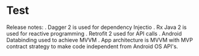 # Test
Release notes:
. Dagger 2 is used for dependency Injectio
. Rx Java 2 is used for reactive programming 
. Retrofit 2 used for API calls
. Android Databinding used to achieve MVVM
. App architecture is MVVM with MVP contract strategy to make code independent from Android OS API's.

